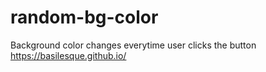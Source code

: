 # random-bg-color
Background color changes everytime user clicks the button
https://basilesque.github.io/
